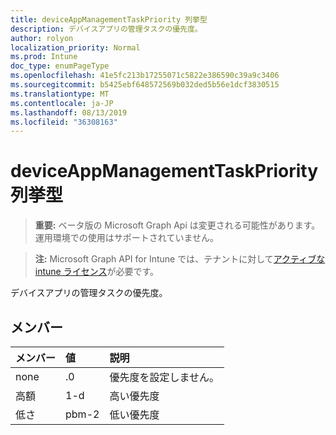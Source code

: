 ```yaml
---
title: deviceAppManagementTaskPriority 列挙型
description: デバイスアプリの管理タスクの優先度。
author: rolyon
localization_priority: Normal
ms.prod: Intune
doc_type: enumPageType
ms.openlocfilehash: 41e5fc213b17255071c5822e386590c39a9c3406
ms.sourcegitcommit: b5425ebf648572569b032ded5b56e1dcf3830515
ms.translationtype: MT
ms.contentlocale: ja-JP
ms.lasthandoff: 08/13/2019
ms.locfileid: "36308163"
---
```

# <a name="deviceappmanagementtaskpriority-enum-type"></a>deviceAppManagementTaskPriority 列挙型

> **重要:** ベータ版の Microsoft Graph Api は変更される可能性があります。運用環境での使用はサポートされていません。

> **注:** Microsoft Graph API for Intune では、テナントに対して[アクティブな intune ライセンス](https://go.microsoft.com/fwlink/?linkid=839381)が必要です。

デバイスアプリの管理タスクの優先度。

## <a name="members"></a>メンバー
|メンバー|値|説明|
|:---|:---|:---|
|none|.0|優先度を設定しません。|
|高額|1-d|高い優先度|
|低さ|pbm-2|低い優先度|



